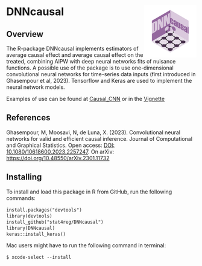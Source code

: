 # DNNcausal <a href="https://github.com/stat4reg/DNNcausal/"><img src="man/figures/logo.png" align="right" height="138" /></a>

## Overview 
The R-package DNNcausal implements estimators of average causal effect and average causal effect on the treated,
combining AIPW with deep neural networks fits of nuisance functions.
A possible use of the package is to use one-dimensional convolutional neural networks for time-series data inputs
(first introduced in Ghasempour et al, 2023).
Tensorflow and Keras are used to implement the neural network models.

Examples of use can be found at [Causal_CNN](https://github.com/stat4reg/Causal_CNN) or in the [Vignette](https://github.com/stat4reg/DNNcausal/blob/master/Vignette.pdf)


## References


Ghasempour, M, Moosavi, N, de Luna, X. (2023). Convolutional neural networks for valid and efficient causal inference. Journal of Computational and Graphical Statistics. Open access: [DOI: 10.1080/10618600.2023.2257247](https://doi.org/10.1080/10618600.2023.2257247).
On arXiv: https://doi.org/10.48550/arXiv.2301.11732

## Installing

To install and load this package in R from GitHub, run the following commands:
```
install.packages("devtools")
library(devtools) 
install_github("stat4reg/DNNcausal")
library(DNNcausal)
keras::install_keras()
```

Mac users might have to run the following command in terminal:

```
$ xcode-select --install
```
